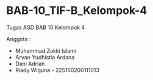 # BAB-10_TIF-B_Kelompok-4

Tugas ASD BAB 10 Kelompok 4

Anggota :
- Muhammad Zakki Islami
- Arvan Yudhistia Ardana
- Dani Adrian
- Riady Wiguna - 225150200111013
